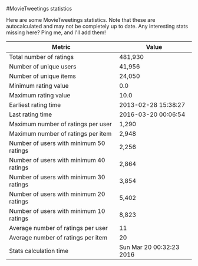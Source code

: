 #MovieTweetings statistics

Here are some MovieTweetings statistics. Note that these are autocalculated and may not be completely up to date. Any interesting stats missing here? Ping me, and I'll add them!

Metric | Value
--- | ---
Total number of ratings                 | 481,930
Number of unique users                  | 41,956
Number of unique items                  | 24,050
Minimum rating value                    | 0.0
Maximum rating value                    | 10.0
Earliest rating time                    | 2013-02-28 15:38:27
Last rating time                        | 2016-03-20 00:06:54
Maximum number of ratings per user      | 1,290
Maximum number of ratings per item      | 2,948
Number of users with minimum 50 ratings | 2,256
Number of users with minimum 40 ratings | 2,864
Number of users with minimum 30 ratings | 3,854
Number of users with minimum 20 ratings | 5,402
Number of users with minimum 10 ratings | 8,823
Average number of ratings per user      | 11
Average number of ratings per item      | 20
Stats calculation time                  | Sun Mar 20 00:32:23 2016

